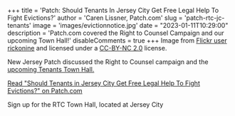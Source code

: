 +++
title = 'Patch: Should Tenants In Jersey City Get Free Legal Help To Fight Evictions?'
author = 'Caren Lissner, Patch.com'
slug = 'patch-rtc-jc-tenants'
image = 'images/evictionnotice.jpg'
date = "2023-01-11T10:29:00"
description = 'Patch.com covered the Right to Counsel Campaign and our upcoming Town Hall!'
disableComments = true
+++
Image from [Flickr user
rickonine](https://www.flickr.com/photos/79623570@N00/216536347/in/photolist-k8NHi-2nfBLnX-EBUHx-8mdt4u-GJV5dK-7vFePp-pXS1VZ-NfPj6M-7kmhYs-XN686-7eGk5-2jDyzHp-2nGkHwT-bJuA3t-GRWAgo-4h2qzF-JzBgUJ-gZtdM-4ffDuZ-8VDyXy-2ndXdD1-2kgEbh3-2manPkE-a7i2jT-59B9D-2nvexYb-8cfgeN-2gt7F7k-dxJUjU-e9Eb64-q7Ca6x-6kp12K-9qiFRW-5D12gi-89bavF-9rqbSd-aGxzvz-b2cmgZ-tqKJYm-t9rbNN-dVCBRb-zjpSp-6vSqnP-aDCRFP-tJGU8-9uLGn4-2jtX8uk-6QfFPH-8kThWQ-2h2pgQz)
and licensed under a [CC-BY-NC
2.0](https://creativecommons.org/licenses/by-nc/2.0/) license. 

New Jersey Patch discussed the Right to Counsel campaign and the [upcoming
Tenants Town Hall.](https://actionnetwork.org/events/right-to-counsel-town-hall/)

[Read "Should Tenants in Jersey City Get Free Legal Help To Fight Evictions?"
on Patch.com](https://patch.com/new-jersey/hoboken/should-jersey-city-tenants-get-free-legal-help-fight-evictions)

Sign up for the RTC Town Hall, located at Jersey City 
<link href='https://actionnetwork.org/css/style-embed-v3.css' rel='stylesheet' type='text/css' /><script src='https://actionnetwork.org/widgets/v5/event/right-to-counsel-town-hall?format=js&source=widget'></script><div id='can-event-area-right-to-counsel-town-hall' style='width: 100%'><!-- this div is the target for our HTML insertion --></div>
